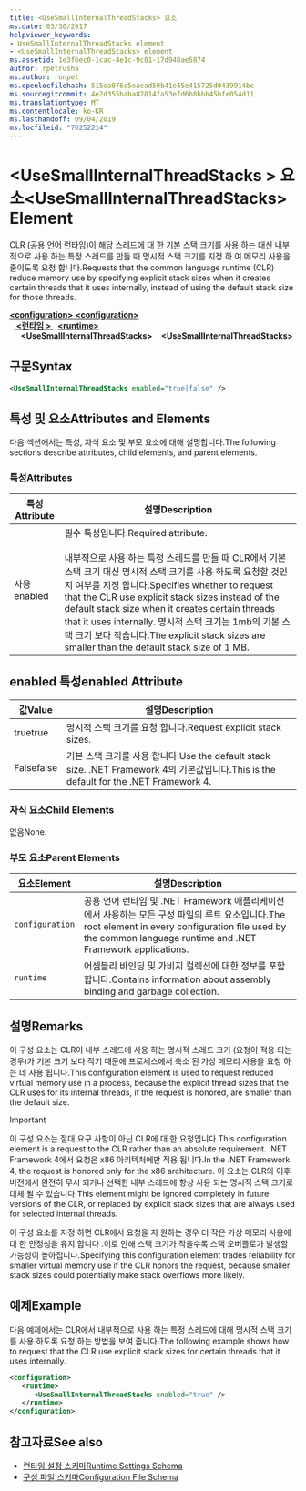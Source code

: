 ```yaml
---
title: <UseSmallInternalThreadStacks> 요소
ms.date: 03/30/2017
helpviewer_keywords:
- UseSmallInternalThreadStacks element
- <UseSmallInternalThreadStacks> element
ms.assetid: 1e3f6ec0-1cac-4e1c-9c81-17d948ae5874
author: rpetrusha
ms.author: ronpet
ms.openlocfilehash: 515ea076c5eaead50b41e45e415725d0439914bc
ms.sourcegitcommit: 4e2d355baba82814fa53efd6b8bbb45bfe054d11
ms.translationtype: MT
ms.contentlocale: ko-KR
ms.lasthandoff: 09/04/2019
ms.locfileid: "70252214"
---
```

# <a name="usesmallinternalthreadstacks-element"></a><span data-ttu-id="f08b4-102">\<UseSmallInternalThreadStacks > 요소</span><span class="sxs-lookup"><span data-stu-id="f08b4-102">\<UseSmallInternalThreadStacks> Element</span></span>
<span data-ttu-id="f08b4-103">CLR (공용 언어 런타임)이 해당 스레드에 대 한 기본 스택 크기를 사용 하는 대신 내부적으로 사용 하는 특정 스레드를 만들 때 명시적 스택 크기를 지정 하 여 메모리 사용을 줄이도록 요청 합니다.</span><span class="sxs-lookup"><span data-stu-id="f08b4-103">Requests that the common language runtime (CLR) reduce memory use by specifying explicit stack sizes when it creates certain threads that it uses internally, instead of using the default stack size for those threads.</span></span>  
  
<span data-ttu-id="f08b4-104">[ **\<configuration>** ](../configuration-element.md)</span><span class="sxs-lookup"><span data-stu-id="f08b4-104">[**\<configuration>**](../configuration-element.md)</span></span>\
<span data-ttu-id="f08b4-105">&nbsp;&nbsp;[ **\<런타임 >** ](runtime-element.md)</span><span class="sxs-lookup"><span data-stu-id="f08b4-105">&nbsp;&nbsp;[**\<runtime>**](runtime-element.md)</span></span>\
<span data-ttu-id="f08b4-106">&nbsp;&nbsp;&nbsp;&nbsp; **\<UseSmallInternalThreadStacks>**</span><span class="sxs-lookup"><span data-stu-id="f08b4-106">&nbsp;&nbsp;&nbsp;&nbsp;**\<UseSmallInternalThreadStacks>**</span></span>  
  
## <a name="syntax"></a><span data-ttu-id="f08b4-107">구문</span><span class="sxs-lookup"><span data-stu-id="f08b4-107">Syntax</span></span>  
  
```xml  
<UseSmallInternalThreadStacks enabled="true|false" />  
```  
  
## <a name="attributes-and-elements"></a><span data-ttu-id="f08b4-108">특성 및 요소</span><span class="sxs-lookup"><span data-stu-id="f08b4-108">Attributes and Elements</span></span>  
 <span data-ttu-id="f08b4-109">다음 섹션에서는 특성, 자식 요소 및 부모 요소에 대해 설명합니다.</span><span class="sxs-lookup"><span data-stu-id="f08b4-109">The following sections describe attributes, child elements, and parent elements.</span></span>  
  
### <a name="attributes"></a><span data-ttu-id="f08b4-110">특성</span><span class="sxs-lookup"><span data-stu-id="f08b4-110">Attributes</span></span>  
  
|<span data-ttu-id="f08b4-111">특성</span><span class="sxs-lookup"><span data-stu-id="f08b4-111">Attribute</span></span>|<span data-ttu-id="f08b4-112">설명</span><span class="sxs-lookup"><span data-stu-id="f08b4-112">Description</span></span>|  
|---------------|-----------------|  
|<span data-ttu-id="f08b4-113">사용</span><span class="sxs-lookup"><span data-stu-id="f08b4-113">enabled</span></span>|<span data-ttu-id="f08b4-114">필수 특성입니다.</span><span class="sxs-lookup"><span data-stu-id="f08b4-114">Required attribute.</span></span><br /><br /> <span data-ttu-id="f08b4-115">내부적으로 사용 하는 특정 스레드를 만들 때 CLR에서 기본 스택 크기 대신 명시적 스택 크기를 사용 하도록 요청할 것인지 여부를 지정 합니다.</span><span class="sxs-lookup"><span data-stu-id="f08b4-115">Specifies whether to request that the CLR use explicit stack sizes instead of the default stack size when it creates certain threads that it uses internally.</span></span> <span data-ttu-id="f08b4-116">명시적 스택 크기는 1mb의 기본 스택 크기 보다 작습니다.</span><span class="sxs-lookup"><span data-stu-id="f08b4-116">The explicit stack sizes are smaller than the default stack size of 1 MB.</span></span>|  
  
## <a name="enabled-attribute"></a><span data-ttu-id="f08b4-117">enabled 특성</span><span class="sxs-lookup"><span data-stu-id="f08b4-117">enabled Attribute</span></span>  
  
|<span data-ttu-id="f08b4-118">값</span><span class="sxs-lookup"><span data-stu-id="f08b4-118">Value</span></span>|<span data-ttu-id="f08b4-119">설명</span><span class="sxs-lookup"><span data-stu-id="f08b4-119">Description</span></span>|  
|-----------|-----------------|  
|<span data-ttu-id="f08b4-120">true</span><span class="sxs-lookup"><span data-stu-id="f08b4-120">true</span></span>|<span data-ttu-id="f08b4-121">명시적 스택 크기를 요청 합니다.</span><span class="sxs-lookup"><span data-stu-id="f08b4-121">Request explicit stack sizes.</span></span>|  
|<span data-ttu-id="f08b4-122">False</span><span class="sxs-lookup"><span data-stu-id="f08b4-122">false</span></span>|<span data-ttu-id="f08b4-123">기본 스택 크기를 사용 합니다.</span><span class="sxs-lookup"><span data-stu-id="f08b4-123">Use the default stack size.</span></span> <span data-ttu-id="f08b4-124">.NET Framework 4의 기본값입니다.</span><span class="sxs-lookup"><span data-stu-id="f08b4-124">This is the default for the .NET Framework 4.</span></span>|  
  
### <a name="child-elements"></a><span data-ttu-id="f08b4-125">자식 요소</span><span class="sxs-lookup"><span data-stu-id="f08b4-125">Child Elements</span></span>  
 <span data-ttu-id="f08b4-126">없음</span><span class="sxs-lookup"><span data-stu-id="f08b4-126">None.</span></span>  
  
### <a name="parent-elements"></a><span data-ttu-id="f08b4-127">부모 요소</span><span class="sxs-lookup"><span data-stu-id="f08b4-127">Parent Elements</span></span>  
  
|<span data-ttu-id="f08b4-128">요소</span><span class="sxs-lookup"><span data-stu-id="f08b4-128">Element</span></span>|<span data-ttu-id="f08b4-129">설명</span><span class="sxs-lookup"><span data-stu-id="f08b4-129">Description</span></span>|  
|-------------|-----------------|  
|`configuration`|<span data-ttu-id="f08b4-130">공용 언어 런타임 및 .NET Framework 애플리케이션에서 사용하는 모든 구성 파일의 루트 요소입니다.</span><span class="sxs-lookup"><span data-stu-id="f08b4-130">The root element in every configuration file used by the common language runtime and .NET Framework applications.</span></span>|  
|`runtime`|<span data-ttu-id="f08b4-131">어셈블리 바인딩 및 가비지 컬렉션에 대한 정보를 포함합니다.</span><span class="sxs-lookup"><span data-stu-id="f08b4-131">Contains information about assembly binding and garbage collection.</span></span>|  
  
## <a name="remarks"></a><span data-ttu-id="f08b4-132">설명</span><span class="sxs-lookup"><span data-stu-id="f08b4-132">Remarks</span></span>  
 <span data-ttu-id="f08b4-133">이 구성 요소는 CLR이 내부 스레드에 사용 하는 명시적 스레드 크기 (요청이 적용 되는 경우)가 기본 크기 보다 작기 때문에 프로세스에서 축소 된 가상 메모리 사용을 요청 하는 데 사용 됩니다.</span><span class="sxs-lookup"><span data-stu-id="f08b4-133">This configuration element is used to request reduced virtual memory use in a process, because the explicit thread sizes that the CLR uses for its internal threads, if the request is honored, are smaller than the default size.</span></span>  
  
> [!IMPORTANT]
> <span data-ttu-id="f08b4-134">이 구성 요소는 절대 요구 사항이 아닌 CLR에 대 한 요청입니다.</span><span class="sxs-lookup"><span data-stu-id="f08b4-134">This configuration element is a request to the CLR rather than an absolute requirement.</span></span> <span data-ttu-id="f08b4-135">.NET Framework 4에서 요청은 x86 아키텍처에만 적용 됩니다.</span><span class="sxs-lookup"><span data-stu-id="f08b4-135">In the .NET Framework 4, the request is honored only for the x86 architecture.</span></span> <span data-ttu-id="f08b4-136">이 요소는 CLR의 이후 버전에서 완전히 무시 되거나 선택한 내부 스레드에 항상 사용 되는 명시적 스택 크기로 대체 될 수 있습니다.</span><span class="sxs-lookup"><span data-stu-id="f08b4-136">This element might be ignored completely in future versions of the CLR, or replaced by explicit stack sizes that are always used for selected internal threads.</span></span>  
  
 <span data-ttu-id="f08b4-137">이 구성 요소를 지정 하면 CLR에서 요청을 지 원하는 경우 더 작은 가상 메모리 사용에 대 한 안정성을 유지 합니다 .이로 인해 스택 크기가 작을수록 스택 오버플로가 발생할 가능성이 높아집니다.</span><span class="sxs-lookup"><span data-stu-id="f08b4-137">Specifying this configuration element trades reliability for smaller virtual memory use if the CLR honors the request, because smaller stack sizes could potentially make stack overflows more likely.</span></span>  
  
## <a name="example"></a><span data-ttu-id="f08b4-138">예제</span><span class="sxs-lookup"><span data-stu-id="f08b4-138">Example</span></span>  
 <span data-ttu-id="f08b4-139">다음 예제에서는 CLR에서 내부적으로 사용 하는 특정 스레드에 대해 명시적 스택 크기를 사용 하도록 요청 하는 방법을 보여 줍니다.</span><span class="sxs-lookup"><span data-stu-id="f08b4-139">The following example shows how to request that the CLR use explicit stack sizes for certain threads that it uses internally.</span></span>  
  
```xml  
<configuration>  
   <runtime>  
      <UseSmallInternalThreadStacks enabled="true" />  
   </runtime>  
</configuration>  
```  
  
## <a name="see-also"></a><span data-ttu-id="f08b4-140">참고자료</span><span class="sxs-lookup"><span data-stu-id="f08b4-140">See also</span></span>

- [<span data-ttu-id="f08b4-141">런타임 설정 스키마</span><span class="sxs-lookup"><span data-stu-id="f08b4-141">Runtime Settings Schema</span></span>](index.md)
- [<span data-ttu-id="f08b4-142">구성 파일 스키마</span><span class="sxs-lookup"><span data-stu-id="f08b4-142">Configuration File Schema</span></span>](../index.md)

